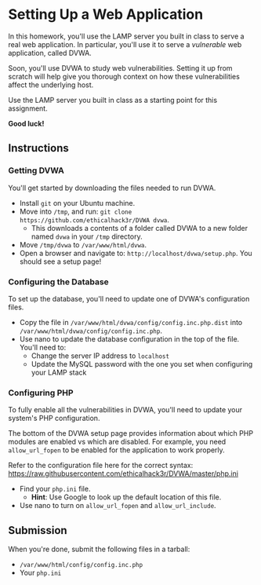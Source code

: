 # Setting Up a Web Application

In this homework, you'll use the LAMP server you built in class to serve a real web application. In particular, you'll use it to serve a _vulnerable_ web application, called DVWA.

Soon, you'll use DVWA to study web vulnerabilities. Setting it up from scratch will help give you thorough context on how these vulnerabilities affect the underlying host.

Use the LAMP server you built in class as a starting point for this assignment.

**Good luck!**

## Instructions

### Getting DVWA
You'll get started by downloading the files needed to run DVWA.
- Install `git` on your Ubuntu machine.
- Move into `/tmp`, and run: `git clone https://github.com/ethicalhack3r/DVWA dvwa`.
  - This downloads a contents of a folder called DVWA to a new folder named `dvwa` in your `/tmp` directory.
- Move `/tmp/dvwa` to `/var/www/html/dvwa`.
- Open a browser and navigate to: `http://localhost/dvwa/setup.php`. You should see a setup page!

### Configuring the Database
To set up the database, you'll need to update one of DVWA's configuration files.
- Copy the file in `/var/www/html/dvwa/config/config.inc.php.dist` into `/var/www/html/dvwa/config/config.inc.php`.
- Use nano to update the database configuration in the top of the file. You'll need to:
  - Change the server IP address to `localhost`
  - Update the MySQL password with the one you set when configuring your LAMP stack

### Configuring PHP
To fully enable all the vulnerabilities in DVWA, you'll need to update your system's PHP configuration.

The bottom of the DVWA setup page provides information about which PHP modules are enabled vs which are disabled. For example, you need `allow_url_fopen` to be enabled for the application to work properly.

Refer to the configuration file here for the correct syntax: <https://raw.githubusercontent.com/ethicalhack3r/DVWA/master/php.ini>

- Find your `php.ini` file.
  - **Hint**: Use Google to look up the default location of this file.
- Use nano to turn on `allow_url_fopen` and `allow_url_include`.

## Submission
When you're done, submit the following files in a tarball:
- `/var/www/html/config/config.inc.php`
- Your `php.ini`
